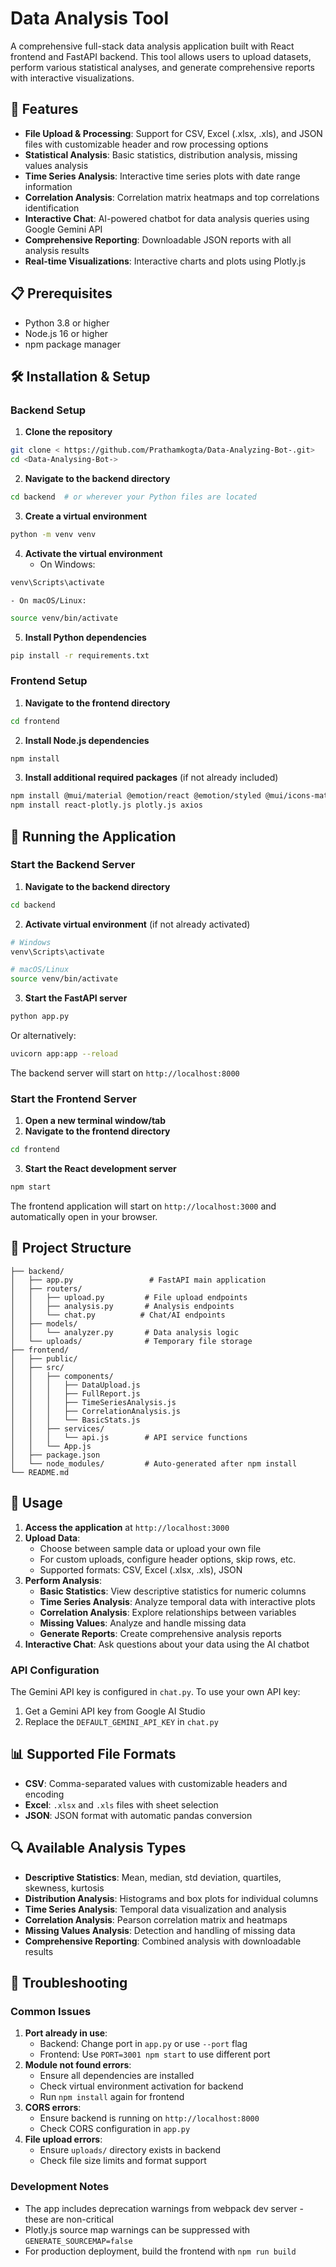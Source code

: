 # Data Analysis Tool

A comprehensive full-stack data analysis application built with React frontend and FastAPI backend. This tool allows users to upload datasets, perform various statistical analyses, and generate comprehensive reports with interactive visualizations.

## 🚀 Features

- **File Upload \& Processing**: Support for CSV, Excel (.xlsx, .xls), and JSON files with customizable header and row processing options
- **Statistical Analysis**: Basic statistics, distribution analysis, missing values analysis
- **Time Series Analysis**: Interactive time series plots with date range information
- **Correlation Analysis**: Correlation matrix heatmaps and top correlations identification
- **Interactive Chat**: AI-powered chatbot for data analysis queries using Google Gemini API
- **Comprehensive Reporting**: Downloadable JSON reports with all analysis results
- **Real-time Visualizations**: Interactive charts and plots using Plotly.js


## 📋 Prerequisites

- Python 3.8 or higher
- Node.js 16 or higher
- npm package manager


## 🛠 Installation \& Setup

### Backend Setup

1. **Clone the repository**

```bash
git clone < https://github.com/Prathamkogta/Data-Analyzing-Bot-.git>
cd <Data-Analysing-Bot->
```

2. **Navigate to the backend directory**

```bash
cd backend  # or wherever your Python files are located
```

3. **Create a virtual environment**

```bash
python -m venv venv
```

4. **Activate the virtual environment**
    - On Windows:

```bash
venv\Scripts\activate
```

    - On macOS/Linux:

```bash
source venv/bin/activate
```

5. **Install Python dependencies**

```bash
pip install -r requirements.txt
```


### Frontend Setup

1. **Navigate to the frontend directory**

```bash
cd frontend
```

2. **Install Node.js dependencies**

```bash
npm install
```

3. **Install additional required packages** (if not already included)

```bash
npm install @mui/material @emotion/react @emotion/styled @mui/icons-material
npm install react-plotly.js plotly.js axios
```


## 🚀 Running the Application

### Start the Backend Server

1. **Navigate to the backend directory**

```bash
cd backend
```

2. **Activate virtual environment** (if not already activated)

```bash
# Windows
venv\Scripts\activate

# macOS/Linux  
source venv/bin/activate
```

3. **Start the FastAPI server**

```bash
python app.py
```

Or alternatively:

```bash
uvicorn app:app --reload 
```

The backend server will start on `http://localhost:8000`

### Start the Frontend Server

1. **Open a new terminal window/tab**
2. **Navigate to the frontend directory**

```bash
cd frontend
```

3. **Start the React development server**

```bash
npm start
```

The frontend application will start on `http://localhost:3000` and automatically open in your browser.

## 📁 Project Structure

```
├── backend/
│   ├── app.py                 # FastAPI main application
│   ├── routers/
│   │   ├── upload.py         # File upload endpoints
│   │   ├── analysis.py       # Analysis endpoints
│   │   └── chat.py          # Chat/AI endpoints
│   ├── models/
│   │   └── analyzer.py       # Data analysis logic
│   └── uploads/              # Temporary file storage
├── frontend/
│   ├── public/
│   ├── src/
│   │   ├── components/
│   │   │   ├── DataUpload.js
│   │   │   ├── FullReport.js
│   │   │   ├── TimeSeriesAnalysis.js
│   │   │   ├── CorrelationAnalysis.js
│   │   │   └── BasicStats.js
│   │   ├── services/
│   │   │   └── api.js        # API service functions
│   │   └── App.js
│   ├── package.json
│   └── node_modules/         # Auto-generated after npm install
└── README.md
```


## 🎯 Usage

1. **Access the application** at `http://localhost:3000`
2. **Upload Data**:
    - Choose between sample data or upload your own file
    - For custom uploads, configure header options, skip rows, etc.
    - Supported formats: CSV, Excel (.xlsx, .xls), JSON
3. **Perform Analysis**:
    - **Basic Statistics**: View descriptive statistics for numeric columns
    - **Time Series Analysis**: Analyze temporal data with interactive plots
    - **Correlation Analysis**: Explore relationships between variables
    - **Missing Values**: Analyze and handle missing data
    - **Generate Reports**: Create comprehensive analysis reports
4. **Interactive Chat**: Ask questions about your data using the AI chatbot


### API Configuration

The Gemini API key is configured in `chat.py`. To use your own API key:

1. Get a Gemini API key from Google AI Studio
2. Replace the `DEFAULT_GEMINI_API_KEY` in `chat.py`

## 📊 Supported File Formats

- **CSV**: Comma-separated values with customizable headers and encoding
- **Excel**: `.xlsx` and `.xls` files with sheet selection
- **JSON**: JSON format with automatic pandas conversion


## 🔍 Available Analysis Types

- **Descriptive Statistics**: Mean, median, std deviation, quartiles, skewness, kurtosis
- **Distribution Analysis**: Histograms and box plots for individual columns
- **Time Series Analysis**: Temporal data visualization and analysis
- **Correlation Analysis**: Pearson correlation matrix and heatmaps
- **Missing Values Analysis**: Detection and handling of missing data
- **Comprehensive Reporting**: Combined analysis with downloadable results


## 🐛 Troubleshooting

### Common Issues

1. **Port already in use**:
    - Backend: Change port in `app.py` or use `--port` flag
    - Frontend: Use `PORT=3001 npm start` to use different port
2. **Module not found errors**:
    - Ensure all dependencies are installed
    - Check virtual environment activation for backend
    - Run `npm install` again for frontend
3. **CORS errors**:
    - Ensure backend is running on `http://localhost:8000`
    - Check CORS configuration in `app.py`
4. **File upload errors**:
    - Ensure `uploads/` directory exists in backend
    - Check file size limits and format support

### Development Notes

- The app includes deprecation warnings from webpack dev server - these are non-critical
- Plotly.js source map warnings can be suppressed with `GENERATE_SOURCEMAP=false`
- For production deployment, build the frontend with `npm run build`




